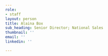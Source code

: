 ```yaml
---
role:
- staff
layout: person
title: Alaina Box
sub_heading: Senior Director; National Sales
thumbnail: ''
email: ''
linkedin: ''

---
```

